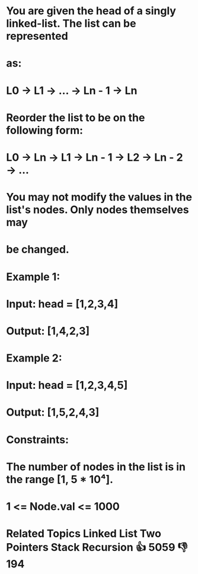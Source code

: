 # You are given the head of a singly linked-list. The list can be represented 
# as: 
# 
#  
# L0 → L1 → … → Ln - 1 → Ln
#  
# 
#  Reorder the list to be on the following form: 
# 
#  
# L0 → Ln → L1 → Ln - 1 → L2 → Ln - 2 → …
#  
# 
#  You may not modify the values in the list's nodes. Only nodes themselves may 
# be changed. 
# 
#  
#  Example 1: 
# 
#  
# Input: head = [1,2,3,4]
# Output: [1,4,2,3]
#  
# 
#  Example 2: 
# 
#  
# Input: head = [1,2,3,4,5]
# Output: [1,5,2,4,3]
#  
# 
#  
#  Constraints: 
# 
#  
#  The number of nodes in the list is in the range [1, 5 * 10⁴]. 
#  1 <= Node.val <= 1000 
#  
#  Related Topics Linked List Two Pointers Stack Recursion 👍 5059 👎 194
